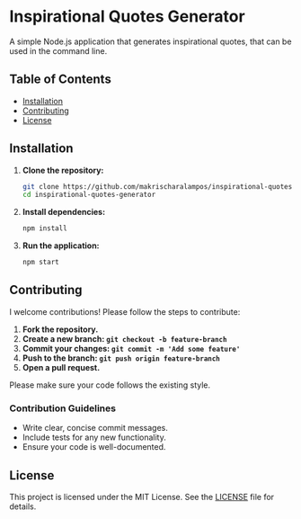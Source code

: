 # Inspirational Quotes Generator

A simple Node.js application that generates inspirational quotes, that can be used in the command line.

## Table of Contents

- [Installation](#installation)
- [Contributing](#contributing)
- [License](#license)

## Installation

1. **Clone the repository:**
   ```bash
   git clone https://github.com/makrischaralampos/inspirational-quotes-generator.git
   cd inspirational-quotes-generator
   ```
2. **Install dependencies:**
   ```bash
   npm install
   ```
3. **Run the application:**
   ```bash
   npm start
   ```

## Contributing

I welcome contributions! Please follow the steps to contribute:

1. **Fork the repository.**
2. **Create a new branch: `git checkout -b feature-branch`**
3. **Commit your changes: `git commit -m 'Add some feature'`**
4. **Push to the branch: `git push origin feature-branch`**
5. **Open a pull request.**

Please make sure your code follows the existing style.

### Contribution Guidelines

- Write clear, concise commit messages.
- Include tests for any new functionality.
- Ensure your code is well-documented.

## License

This project is licensed under the MIT License. See the [LICENSE](/LICENSE) file for details.
